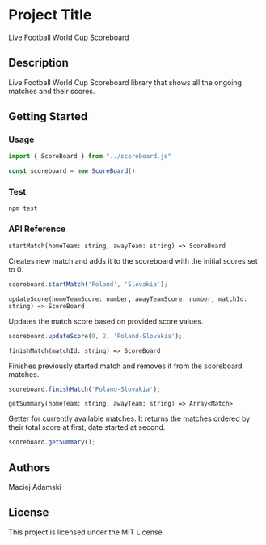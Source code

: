 # Project Title

Live Football World Cup Scoreboard

## Description

Live Football World Cup Scoreboard library that shows all the ongoing matches and their scores.

## Getting Started

### Usage

```js
import { ScoreBoard } from "../scoreboard.js"

const scoreboard = new ScoreBoard()
```

### Test

```
npm test
```

### API Reference
```
startMatch(homeTeam: string, awayTeam: string) => ScoreBoard
```
Creates new match and adds it to the scoreboard with the initial scores set to 0.

```js
scoreboard.startMatch('Poland', 'Slovakia');
```

```
updateScore(homeTeamScore: number, awayTeamScore: number, matchId: string) => ScoreBoard
```
Updates the match score based on provided score values.

```js
scoreboard.updateScore(0, 2, 'Poland-Slovakia');
```


```
finishMatch(matchId: string) => ScoreBoard
```
  Finishes previously started match and removes it from the scoreboard matches.

```js
scoreboard.finishMatch('Poland-Slovakia');
```

```
getSummary(homeTeam: string, awayTeam: string) => Array<Match>
```
Getter for currently available matches. It returns the matches ordered by their total score at first, date started at second.

```js
scoreboard.getSummary();
```

## Authors

Maciej Adamski

## License

This project is licensed under the MIT License
